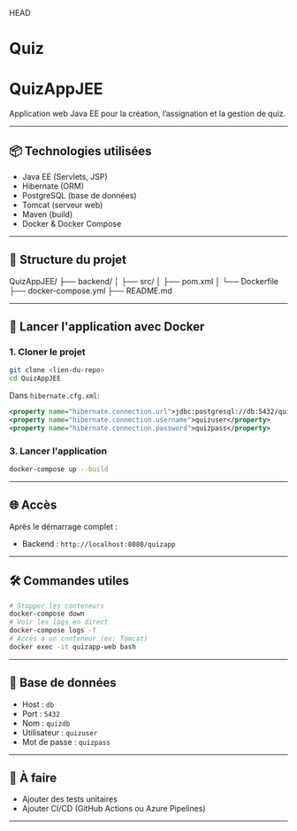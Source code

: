  HEAD
# Quiz

# QuizAppJEE

Application web Java EE pour la création, l’assignation et la gestion de quiz.

---

## 📦 Technologies utilisées

- Java EE (Servlets, JSP)
- Hibernate (ORM)
- PostgreSQL (base de données)
- Tomcat (serveur web)
- Maven (build)
- Docker & Docker Compose

---

## 📁 Structure du projet

QuizAppJEE/
├── backend/
│ ├── src/
│ ├── pom.xml
│ └── Dockerfile
├── docker-compose.yml
├── README.md

---

## 🚀 Lancer l'application avec Docker

### 1. Cloner le projet

```bash
git clone <lien-du-repo>
cd QuizAppJEE
``` 
Dans `hibernate.cfg.xml`:
```xml 
<property name="hibernate.connection.url">jdbc:postgresql://db:5432/quizdb</property>  
<property name="hibernate.connection.username">quizuser</property> 
<property name="hibernate.connection.password">quizpass</property>
 ```
### 3. Lancer l'application 
```bash 
docker-compose up --build
```
--- 
## 🌐 Accès


Après le démarrage complet :

- Backend : `http://localhost:8080/quizapp`

---  

## 🛠️ Commandes utiles 

```bash
# Stopper les conteneurs 
docker-compose down
# Voir les logs en direct  
docker-compose logs -f 
# Accès à un conteneur (ex: Tomcat)
docker exec -it quizapp-web bash
```  

---  

## 🧪 Base de données
- Host : `db`
- Port : `5432`
- Nom : `quizdb`
- Utilisateur : `quizuser` 
- Mot de passe : `quizpass`

--- 
## 📝 À faire
- Ajouter des tests unitaires 
- Ajouter CI/CD (GitHub Actions ou Azure Pipelines) 

---


